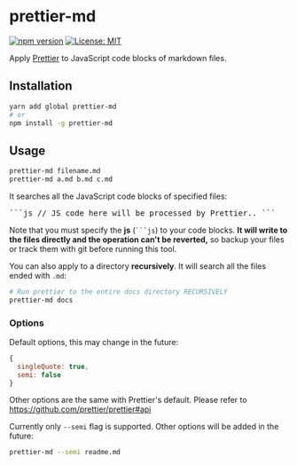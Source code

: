 # prettier-md

[![npm version](https://badge.fury.io/js/prettier-md.svg)](https://badge.fury.io/js/prettier-md)
[![License: MIT](https://img.shields.io/badge/License-MIT-green.svg)](https://opensource.org/licenses/MIT)


Apply [Prettier](https://github.com/prettier/prettier) to JavaScript code blocks of markdown files.

## Installation

```sh
yarn add global prettier-md
# or
npm install -g prettier-md
```

## Usage

```sh
prettier-md filename.md
prettier-md a.md b.md c.md
```

It searches all the JavaScript code blocks of specified files: <pre>\```js
// JS code here will be processed by Prettier..
\```</pre>

Note that you must specify the **js** (<code>```js</code>) to your code blocks. **It will write to the files directly and the operation can't be reverted,** so backup your files or track them with git before running this tool.

You can also apply to a directory **recursively**. It will search all the files ended with `.md`:

```sh
# Run prettier to the entire docs directory RECURSIVELY
prettier-md docs
```

### Options

Default options, this may change in the future:

```js
{
  singleQuote: true,
  semi: false
}
```

Other options are the same with Prettier's default. Please refer to https://github.com/prettier/prettier#api

Currently only `--semi` flag is supported. Other options will be added in the future:

```sh
prettier-md --semi readme.md
```

